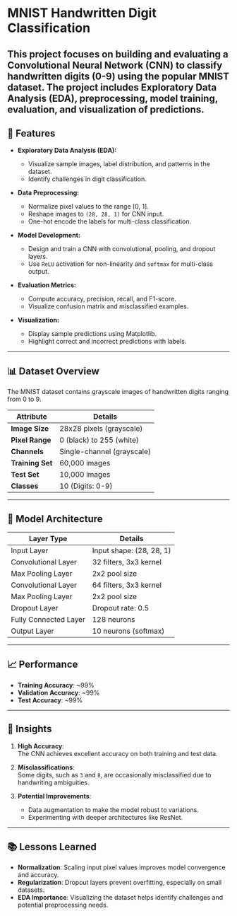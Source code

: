 # **MNIST Handwritten Digit Classification**

This project focuses on building and evaluating a **Convolutional Neural Network (CNN)** to classify handwritten digits (0-9) using the popular **MNIST dataset**. The project includes **Exploratory Data Analysis (EDA)**, preprocessing, model training, evaluation, and visualization of predictions.
---

## **🚀 Features**

- **Exploratory Data Analysis (EDA):**
  - Visualize sample images, label distribution, and patterns in the dataset.
  - Identify challenges in digit classification.

- **Data Preprocessing:**
  - Normalize pixel values to the range [0, 1].
  - Reshape images to `(28, 28, 1)` for CNN input.
  - One-hot encode the labels for multi-class classification.

- **Model Development:**
  - Design and train a CNN with convolutional, pooling, and dropout layers.
  - Use `ReLU` activation for non-linearity and `softmax` for multi-class output.

- **Evaluation Metrics:**
  - Compute accuracy, precision, recall, and F1-score.
  - Visualize confusion matrix and misclassified examples.

- **Visualization:**
  - Display sample predictions using Matplotlib.
  - Highlight correct and incorrect predictions with labels.

---

## **📊 Dataset Overview**

The MNIST dataset contains grayscale images of handwritten digits ranging from 0 to 9.

| **Attribute**    | **Details**                  |
|-------------------|------------------------------|
| **Image Size**    | 28x28 pixels (grayscale)    |
| **Pixel Range**   | 0 (black) to 255 (white)    |
| **Channels**      | Single-channel (grayscale)  |
| **Training Set**  | 60,000 images               |
| **Test Set**      | 10,000 images               |
| **Classes**       | 10 (Digits: 0-9)           |

---

## **🧠 Model Architecture**

| **Layer Type**       | **Details**              |
|-----------------------|--------------------------|
| Input Layer           | Input shape: (28, 28, 1) |
| Convolutional Layer   | 32 filters, 3x3 kernel   |
| Max Pooling Layer     | 2x2 pool size           |
| Convolutional Layer   | 64 filters, 3x3 kernel   |
| Max Pooling Layer     | 2x2 pool size           |
| Dropout Layer         | Dropout rate: 0.5       |
| Fully Connected Layer | 128 neurons             |
| Output Layer          | 10 neurons (softmax)    |

---

## **📈 Performance**

- **Training Accuracy**: ~99%
- **Validation Accuracy**: ~99%
- **Test Accuracy**: ~99%

---

## **📖 Insights**

1. **High Accuracy**:  
   The CNN achieves excellent accuracy on both training and test data.

2. **Misclassifications**:  
   Some digits, such as `3` and `8`, are occasionally misclassified due to handwriting ambiguities.

3. **Potential Improvements**:  
   - Data augmentation to make the model robust to variations.
   - Experimenting with deeper architectures like ResNet.

---

## **📚 Lessons Learned**

- **Normalization**: Scaling input pixel values improves model convergence and accuracy.
- **Regularization**: Dropout layers prevent overfitting, especially on small datasets.
- **EDA Importance**: Visualizing the dataset helps identify challenges and potential preprocessing needs.

